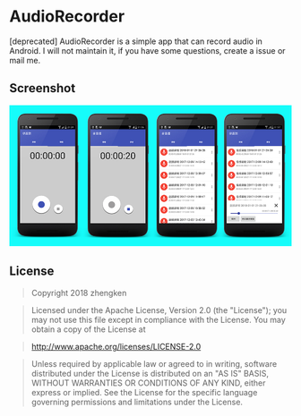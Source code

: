 # AudioRecorder

[deprecated] AudioRecorder is a simple app that can record audio in Android. I will not maintain it, if you have some questions, create a issue or mail me.

## Screenshot

![](/pictures/sceenshots.jpg)

## License
> Copyright 2018 zhengken

> Licensed under the Apache License, Version 2.0 (the "License");
you may not use this file except in compliance with the License.
You may obtain a copy of the License at

> http://www.apache.org/licenses/LICENSE-2.0

> Unless required by applicable law or agreed to in writing, software
distributed under the License is distributed on an "AS IS" BASIS,
WITHOUT WARRANTIES OR CONDITIONS OF ANY KIND, either express or implied.
See the License for the specific language governing permissions and
limitations under the License.